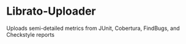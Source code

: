 # Librato-Uploader
Uploads semi-detailed metrics from JUnit, Cobertura, FindBugs, and Checkstyle reports
